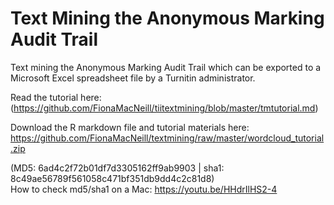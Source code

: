 # Text Mining the Anonymous Marking Audit Trail
Text mining the Anonymous Marking Audit Trail which can be exported to a Microsoft Excel spreadsheet file by a Turnitin administrator.

Read the tutorial here: (https://github.com/FionaMacNeill/tiitextmining/blob/master/tmtutorial.md)

Download the R markdown file and tutorial materials here:<br> 
https://github.com/FionaMacNeill/textmining/raw/master/wordcloud_tutorial.zip

(MD5: 6ad4c2f72b01df7d3305162ff9ab9903 | sha1: 8c49ae56789f561058c471bf351db9dd4c2c81d8)<br>
How to check md5/sha1 on a Mac: https://youtu.be/HHdrIlHS2-4
